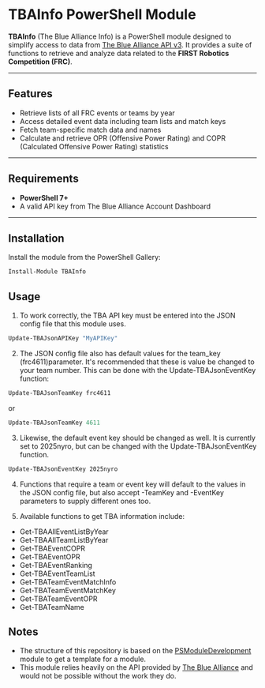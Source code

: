 ﻿# TBAInfo PowerShell Module

**TBAInfo** (The Blue Alliance Info) is a PowerShell module designed to simplify access to data from [The Blue Alliance API v3](https://www.thebluealliance.com/apidocs). It provides a suite of functions to retrieve and analyze data related to the **FIRST Robotics Competition (FRC)**.

---

## Features

- Retrieve lists of all FRC events or teams by year
- Access detailed event data including team lists and match keys
- Fetch team-specific match data and names
- Calculate and retrieve OPR (Offensive Power Rating) and COPR (Calculated Offensive Power Rating) statistics

---

## Requirements

- **PowerShell 7+**
- A valid API key from The Blue Alliance Account Dashboard

---

## Installation

Install the module from the PowerShell Gallery:

```powershell
Install-Module TBAInfo
```

## Usage
1. To work correctly, the TBA API key must be entered into the JSON config file that this module uses.

```PowerShell
Update-TBAJsonAPIKey "MyAPIKey"
```
2. The JSON config file also has default values for the team_key (frc4611)parameter. It's recommended that these is value be changed to your team number. This can be done with the Update-TBAJsonEventKey function:

```PowerShell
Update-TBAJsonTeamKey frc4611
```
or

```PowerShell
Update-TBAJsonTeamKey 4611
```

3. Likewise, the default event key should be changed as well. It is currently set to 2025nyro, but can be changed with the Update-TBAJsonEventKey function.

```PowerShell
Update-TBAJsonEventKey 2025nyro
```

4. Functions that require a team or event key will default to the values in the JSON config file, but also accept -TeamKey and -EventKey parameters to supply different ones too.

5. Available functions to get TBA information include:
* Get-TBAAllEventListByYear
* Get-TBAAllTeamListByYear
* Get-TBAEventCOPR
* Get-TBAEventOPR
* Get-TBAEventRanking
* Get-TBAEventTeamList
* Get-TBATeamEventMatchInfo
* Get-TBATeamEventMatchKey
* Get-TBATeamEventOPR
* Get-TBATeamName

## Notes
* The structure of this repository is based on the [PSModuleDevelopment](https://github.com/PowershellFrameworkCollective/PSModuleDevelopment) module to get a template for a module.
* This module relies heavily on the API provided by [The Blue Alliance](https://www.thebluealliance.com/) and would not be possible without the work they do.